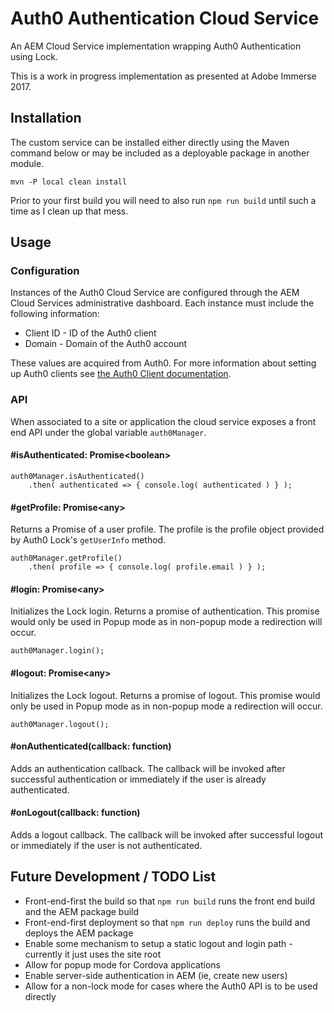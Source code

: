 # Auth0 Authentication Cloud Service

An AEM Cloud Service implementation wrapping Auth0 Authentication using Lock.

This is a work in progress implementation as presented at Adobe Immerse 2017.

## Installation 

The custom service can be installed either directly using the Maven 
command below or may be included as a deployable package in another 
module.

```
mvn -P local clean install
```

Prior to your first build you will need to also run `npm run build`
until such a time as I clean up that mess.

## Usage

### Configuration

Instances of the Auth0 Cloud Service are configured through the 
AEM Cloud Services administrative dashboard.  Each instance must 
include the following information:

* Client ID - ID of the Auth0 client
* Domain - Domain of the Auth0 account

These values are acquired from Auth0.  For more information about 
setting up Auth0 clients see 
[the Auth0 Client documentation](https://auth0.com/docs/clients).

### API

When associated to a site or application the cloud service exposes 
a front end API under the global variable `auth0Manager`.

#### #isAuthenticated: Promise\<boolean\>
```
auth0Manager.isAuthenticated()
    .then( authenticated => { console.log( authenticated ) } );
```

#### #getProfile: Promise\<any\>

Returns a Promise of a user profile.  The profile is the profile object 
provided by Auth0 Lock's `getUserInfo` method.

```
auth0Manager.getProfile()
    .then( profile => { console.log( profile.email ) } );
```

#### #login: Promise\<any\>

Initializes the Lock login.  Returns a promise of authentication.  This 
promise would only be used in Popup mode as in non-popup mode a 
redirection will occur. 

```
auth0Manager.login();
```

#### #logout: Promise\<any\>

Initializes the Lock logout.  Returns a promise of logout.  This promise 
would only be used in Popup mode as in non-popup mode a redirection 
will occur. 

```
auth0Manager.logout();
```

#### #onAuthenticated(callback: function)

Adds an authentication callback.  The callback will be invoked after 
successful authentication or immediately if the user is already 
authenticated.

#### #onLogout(callback: function) 

Adds a logout callback.  The callback will be invoked after
successful logout or immediately if the user is not authenticated.

## Future Development / TODO List

* Front-end-first the build so that `npm run build` runs the front end build and the AEM package build
* Front-end-first deployment so that `npm run deploy` runs the build and deploys the AEM package
* Enable some mechanism to setup a static logout and login path - currently it just uses the site root
* Allow for popup mode for Cordova applications
* Enable server-side authentication in AEM (ie, create new users)
* Allow for a non-lock mode for cases where the Auth0 API is to be used directly

